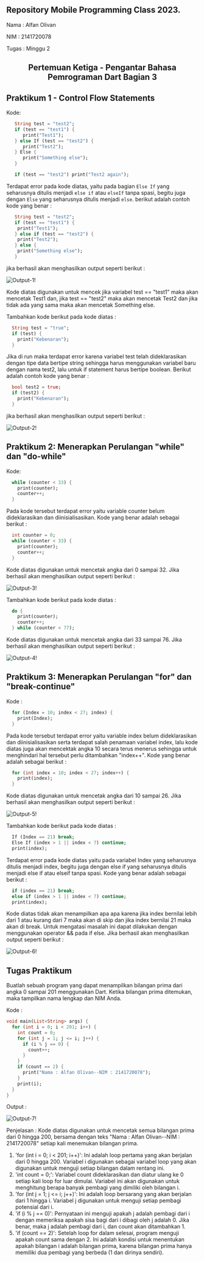 ## Repository Mobile Programming Class 2023.

Nama : Alfan Olivan

NIM : 2141720078

Tugas : Minggu 2

<div align="center">
  <h2>Pertemuan Ketiga - Pengantar Bahasa Pemrograman Dart Bagian 3</h2>
</div>

## Praktikum 1 - Control Flow Statements

Kode:

```dart
   String test = "test2";
   if (test == "test1") {
      print("Test1");
   } else If (test == "test2") {
      print("Test2");
   } Else {
      print("Something else");
   }

   if (test == "test2") print("Test2 again");
```

Terdapat error pada kode diatas, yaitu pada bagian `Else If` yang seharusnya ditulis menjadi `else if` atau `elseIf` tanpa spasi, begitu juga dengan `Else` yang seharusnya ditulis menjadi `else`. berikut adalah contoh kode yang benar :

```dart
   String test = "test2";
   if (test == "test1") {
    print("Test1");
   } else if (test == "test2") {
    print("Test2");
   } else {
    print("Something else");
   }
```

jika berhasil akan menghasilkan output seperti berikut :

![Output-1!](/week-03/docs/praktikum-01_1.png "Output-1")

Kode diatas digunakan untuk mencek jika variabel test == "test1" maka akan mencetak Test1 dan, jika test == "test2" maka akan mencetak Test2 dan jika tidak ada yang sama maka akan mencetak Something else.

Tambahkan kode berikut pada kode diatas :

```dart
  String test = "true";
  if (test) {
    print("Kebenaran");
  }
```

Jika di run maka terdapat error karena variabel test telah dideklarasikan dengan tipe data bertipe string sehingga harus menggunakan variabel baru dengan nama test2, lalu untuk if statement harus bertipe boolean. Berikut adalah contoh kode yang benar :

```dart
  bool test2 = true;
  if (test2) {
    print("Kebenaran");
  }
```

jika berhasil akan menghasilkan output seperti berikut :

![Output-2!](/week-03/docs/praktikum-01_2.png "Output-2")

## Praktikum 2: Menerapkan Perulangan "while" dan "do-while"

Kode:

```dart
  while (counter < 33) {
    print(counter);
    counter++;
  }
```

Pada kode tersebut terdapat error yaitu variable counter belum dideklarasikan dan diinisialisasikan. Kode yang benar adalah sebagai berikut :

```dart
  int counter = 0;
  while (counter < 33) {
    print(counter);
    counter++;
  }
```

Kode diatas digunakan untuk mencetak angka dari 0 sampai 32. Jika berhasil akan menghasilkan output seperti berikut :

![Output-3!](/week-03/docs/praktikum-02_1.png "Output-3")

Tambahkan kode berikut pada kode diatas :

```dart
  do {
    print(counter);
    counter++;
  } while (counter < 77);
```

Kode diatas digunakan untuk mencetak angka dari 33 sampai 76. Jika berhasil akan menghasilkan output seperti berikut :

![Output-4!](/week-03/docs/praktikum-02_2.png "Output-4")

## Praktikum 3: Menerapkan Perulangan "for" dan "break-continue"

Kode :

```dart
  for (Index = 10; index < 27; index) {
    print(Index);
  }
```

Pada kode tersebut terdapat error yaitu variable index belum dideklarasikan dan diinisialisasikan serta terdapat salah penamaan variabel index, lalu kode diatas juga akan mencektak angka 10 secara terus menerus sehingga untuk menghindari hal tersebut perlu ditambahkan "index++". Kode yang benar adalah sebagai berikut :

```dart
  for (int index = 10; index < 27; index++) {
    print(index);
  }
```

Kode diatas digunakan untuk mencetak angka dari 10 sampai 26. Jika berhasil akan menghasilkan output seperti berikut :

![Output-5!](/week-03/docs/praktikum-03_1.png "Output-5")

Tambahkan kode berikut pada kode diatas :

```dart
  If (Index == 21) break;
  Else If (index > 1 || index < 7) continue;
  print(index);
```

Terdapat error pada kode diatas yaitu pada variabel Index yang seharusnya ditulis menjadi index, begitu juga dengan else if yang seharusnya ditulis menjadi else if atau elseif tanpa spasi. Kode yang benar adalah sebagai berikut :

```dart
  if (index == 21) break;
  else if (index > 1 || index < 7) continue;
  print(index);
```

Kode diatas tidak akan menampilkan apa apa karena jika index bernilai lebih dari 1 atau kurang dari 7 maka akan di skip dan jika index bernilai 21 maka akan di break. Untuk mengatasi masalah ini dapat dilakukan dengan menggunakan operator && pada if else. Jika berhasil akan menghasilkan output seperti berikut :

![Output-6!](/week-03/docs/praktikum-03_2.png "Output-6")

## Tugas Praktikum

Buatlah sebuah program yang dapat menampilkan bilangan prima dari angka 0 sampai 201 menggunakan Dart. Ketika bilangan prima ditemukan, maka tampilkan nama lengkap dan NIM Anda.

Kode :

```dart
void main(List<String> args) {
  for (int i = 0; i < 201; i++) {
    int count = 0;
    for (int j = 1; j <= i; j++) {
      if (i % j == 0) {
        count++;
      }
    }
    if (count == 2) {
      print("Nama : Alfan Olivan--NIM : 2141720078");
    }
    print(i);
  }
}
```

Output :

![Output-7!](/week-03/docs/tugas-praktikum_02.png "Output-7")

Penjelasan :
Kode diatas digunakan untuk mencetak semua bilangan prima dari 0 hingga 200, bersama dengan teks "Nama : Alfan Olivan--NIM : 2141720078" setiap kali menemukan bilangan prima.

1. 'for (int i = 0; i < 201; i++)': Ini adalah loop pertama yang akan berjalan dari 0 hingga 200. Variabel i digunakan sebagai variabel loop yang akan digunakan untuk menguji setiap bilangan dalam rentang ini.
2. 'int count = 0;': Variabel count dideklarasikan dan diatur ulang ke 0 setiap kali loop for luar dimulai. Variabel ini akan digunakan untuk menghitung berapa banyak pembagi yang dimiliki oleh bilangan i.
3. 'for (int j = 1; j <= i; j++)': Ini adalah loop bersarang yang akan berjalan dari 1 hingga i. Variabel j digunakan untuk menguji setiap pembagi potensial dari i.
4. 'if (i % j == 0)': Pernyataan ini menguji apakah j adalah pembagi dari i dengan memeriksa apakah sisa bagi dari i dibagi oleh j adalah 0. Jika benar, maka j adalah pembagi dari i, dan count akan ditambahkan 1.
5. 'if (count == 2)': Setelah loop for dalam selesai, program menguji apakah count sama dengan 2. Ini adalah kondisi untuk menentukan apakah bilangan i adalah bilangan prima, karena bilangan prima hanya memiliki dua pembagi yang berbeda (1 dan dirinya sendiri).
